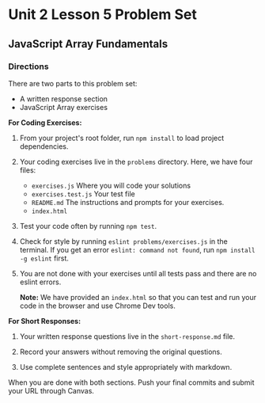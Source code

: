 # Unit 2 Lesson 5 Problem Set
## JavaScript Array Fundamentals

### Directions
There are two parts to this problem set:
* A written response section
* JavaScript Array exercises

**For Coding Exercises:**

1. From your project's root folder, run `npm install` to load project dependencies.

2. Your coding exercises live in the `problems` directory. Here, we have four files:
    * `exercises.js` Where you will code your solutions
    * `exercises.test.js` Your test file
    * `README.md` The instructions and prompts for your exercises.
    * `index.html`


3. Test your code often by running `npm test`. 

4. Check for style by running `eslint problems/exercises.js` in the terminal. If you get an error `eslint: command not found`, run `npm install -g eslint` first.

5. You are not done with your exercises until all tests pass and there are no eslint errors.

   **Note:** We have provided an `index.html` so that you can test and run your code in the browser and use Chrome Dev tools.

**For Short Responses:**

1. Your written response questions live in the `short-response.md` file.

2. Record your answers without removing the original questions.

3. Use complete sentences and style appropriately with markdown.


When you are done with both sections. Push your final commits and submit your URL through Canvas.
